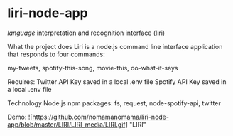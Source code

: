 # liri-node-app
_language_ interpretation and recognition interface (liri)

What the project does
Liri is a node.js command line interface application that responds to four commands:

  my-tweets,
  spotify-this-song,
  movie-this,
  do-what-it-says

Requires:
Twitter API Key saved in a local .env file
Spotify API Key saved in a local .env file

Technology
Node.js
npm packages: fs, request, node-spotify-api, twitter

Demo:
![https://github.com/nomamanomama/liri-node-app/blob/master/LIRI/LIRI_media/LIRI.gif] "LIRI"

